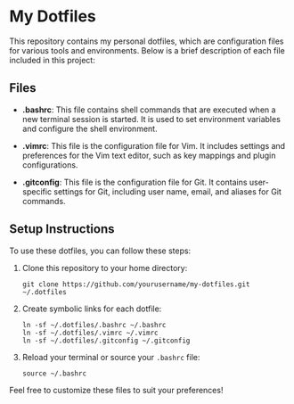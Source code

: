 # My Dotfiles

This repository contains my personal dotfiles, which are configuration files for various tools and environments. Below is a brief description of each file included in this project:

## Files

- **.bashrc**: This file contains shell commands that are executed when a new terminal session is started. It is used to set environment variables and configure the shell environment.

- **.vimrc**: This file is the configuration file for Vim. It includes settings and preferences for the Vim text editor, such as key mappings and plugin configurations.

- **.gitconfig**: This file is the configuration file for Git. It contains user-specific settings for Git, including user name, email, and aliases for Git commands.

## Setup Instructions

To use these dotfiles, you can follow these steps:

1. Clone this repository to your home directory:
   ```
   git clone https://github.com/yourusername/my-dotfiles.git ~/.dotfiles
   ```

2. Create symbolic links for each dotfile:
   ```
   ln -sf ~/.dotfiles/.bashrc ~/.bashrc
   ln -sf ~/.dotfiles/.vimrc ~/.vimrc
   ln -sf ~/.dotfiles/.gitconfig ~/.gitconfig
   ```

3. Reload your terminal or source your `.bashrc` file:
   ```
   source ~/.bashrc
   ```

Feel free to customize these files to suit your preferences!